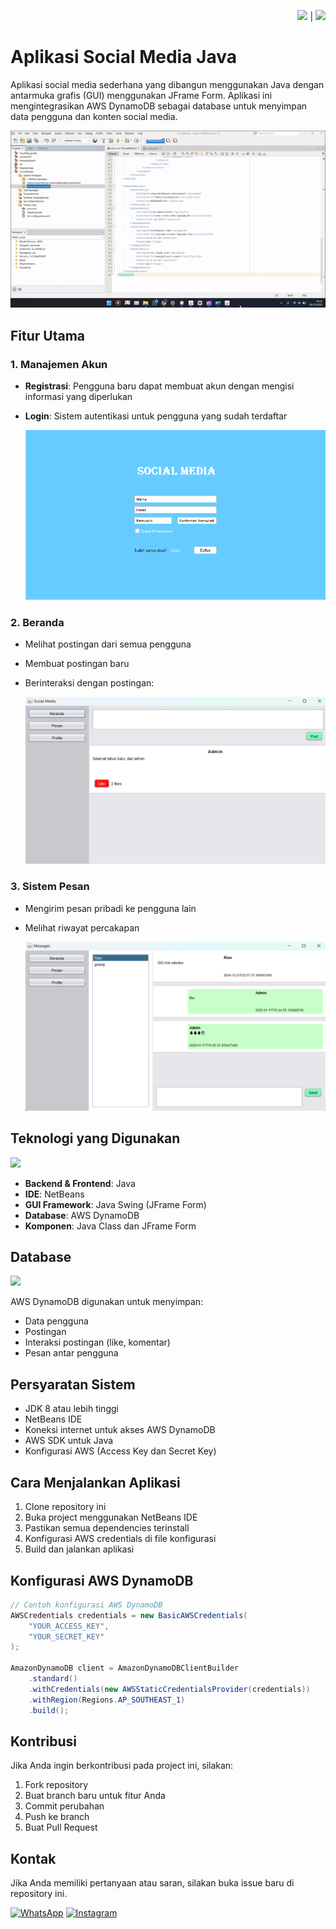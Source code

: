 <div align="right">

<a href="README.md"><img src="https://flagcdn.com/w40/gb.png" width="25"></a> | <a href="README-ID.md"><img src="https://flagcdn.com/w40/id.png" width="20"></a>


</div>

# Aplikasi Social Media Java

Aplikasi social media sederhana yang dibangun menggunakan Java dengan antarmuka grafis (GUI) menggunakan JFrame Form. Aplikasi ini mengintegrasikan AWS DynamoDB sebagai database untuk menyimpan data pengguna dan konten social media.

![ss](./readme%20media/RunSocialMedia.gif)

## Fitur Utama

### 1. Manajemen Akun
- **Registrasi**: Pengguna baru dapat membuat akun dengan mengisi informasi yang diperlukan
- **Login**: Sistem autentikasi untuk pengguna yang sudah terdaftar

  ![](./readme%20media/register%20page.png)

### 2. Beranda
- Melihat postingan dari semua pengguna
- Membuat postingan baru
- Berinteraksi dengan postingan:

  ![](./readme%20media/beranda.png)


### 3. Sistem Pesan
- Mengirim pesan pribadi ke pengguna lain
- Melihat riwayat percakapan

  ![](./readme%20media/pesan.png)
## Teknologi yang Digunakan

![](https://cdn.hashnode.com/res/hashnode/image/upload/v1690034956546/101c1694-7e87-458e-afd5-ab65c48c468e.gif?w=1600&h=840&fit=crop&crop=entropy&auto=format,compress&gif-q=60&format=webm)

- **Backend & Frontend**: Java
- **IDE**: NetBeans
- **GUI Framework**: Java Swing (JFrame Form)
- **Database**: AWS DynamoDB
- **Komponen**: Java Class dan JFrame Form

## Database
![](https://media.licdn.com/dms/image/v2/D5612AQHmXgaaTvUgUQ/article-cover_image-shrink_720_1280/article-cover_image-shrink_720_1280/0/1683409691265?e=2147483647&v=beta&t=MI0BsgNjRzCSGldmtEY7txk0WvBcMeEEm0jx8Cn5vYU)

AWS DynamoDB digunakan untuk menyimpan:
- Data pengguna
- Postingan
- Interaksi postingan (like, komentar)
- Pesan antar pengguna

## Persyaratan Sistem

- JDK 8 atau lebih tinggi
- NetBeans IDE
- Koneksi internet untuk akses AWS DynamoDB
- AWS SDK untuk Java
- Konfigurasi AWS (Access Key dan Secret Key)

## Cara Menjalankan Aplikasi

1. Clone repository ini
2. Buka project menggunakan NetBeans IDE
3. Pastikan semua dependencies terinstall
4. Konfigurasi AWS credentials di file konfigurasi
5. Build dan jalankan aplikasi

## Konfigurasi AWS DynamoDB

```java
// Contoh konfigurasi AWS DynamoDB
AWSCredentials credentials = new BasicAWSCredentials(
    "YOUR_ACCESS_KEY",
    "YOUR_SECRET_KEY"
);

AmazonDynamoDB client = AmazonDynamoDBClientBuilder
    .standard()
    .withCredentials(new AWSStaticCredentialsProvider(credentials))
    .withRegion(Regions.AP_SOUTHEAST_1)
    .build();
```

## Kontribusi

Jika Anda ingin berkontribusi pada project ini, silakan:
1. Fork repository
2. Buat branch baru untuk fitur Anda
3. Commit perubahan
4. Push ke branch
5. Buat Pull Request



## Kontak

Jika Anda memiliki pertanyaan atau saran, silakan buka issue baru di repository ini.

[![WhatsApp](https://img.shields.io/badge/WhatsApp-25D366?style=for-the-badge&logo=whatsapp&logoColor=white)](https://wa.me/6285157517798)
[![Instagram](https://img.shields.io/badge/Instagram-E4405F?style=for-the-badge&logo=instagram&logoColor=white)](https://www.instagram.com/ryan.septiawan__/)


